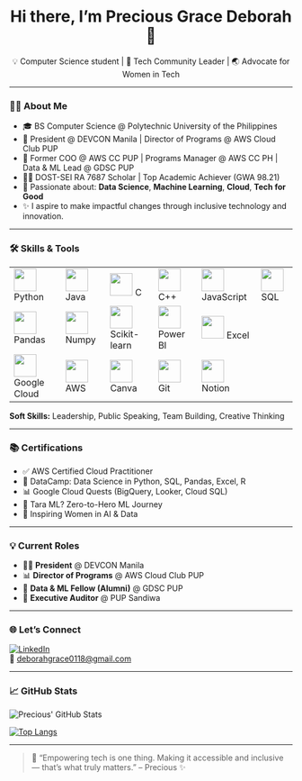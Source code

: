 <h1 align="center">Hi there, I’m Precious Grace Deborah 👋</h1>
<p align="center">
  💡 Computer Science student | 🚀 Tech Community Leader | 🌏 Advocate for Women in Tech
</p>

---

### 👩‍💻 About Me

- 🎓 BS Computer Science @ Polytechnic University of the Philippines  
- 🌟 President @ DEVCON Manila | Director of Programs @ AWS Cloud Club PUP  
- 🧠 Former COO @ AWS CC PUP | Programs Manager @ AWS CC PH | Data & ML Lead @ GDSC PUP  
- 👩‍🔬 DOST-SEI RA 7687 Scholar | Top Academic Achiever (GWA 98.21)  
- 🤖 Passionate about: **Data Science**, **Machine Learning**, **Cloud**, **Tech for Good**  
- ✨ I aspire to make impactful changes through inclusive technology and innovation.  

---

### 🛠️ Skills & Tools

<table>
  <tr>
    <td><img src="https://cdn.jsdelivr.net/gh/devicons/devicon/icons/python/python-original.svg" width="40"/> Python</td>
    <td><img src="https://cdn.jsdelivr.net/gh/devicons/devicon/icons/java/java-original.svg" width="40"/> Java</td>
    <td><img src="https://cdn.jsdelivr.net/gh/devicons/devicon/icons/c/c-original.svg" width="40"/> C</td>
    <td><img src="https://cdn.jsdelivr.net/gh/devicons/devicon/icons/cplusplus/cplusplus-original.svg" width="40"/> C++</td>
    <td><img src="https://cdn.jsdelivr.net/gh/devicons/devicon/icons/javascript/javascript-original.svg" width="40"/> JavaScript</td>
    <td><img src="https://cdn.jsdelivr.net/gh/devicons/devicon/icons/mysql/mysql-original.svg" width="40"/> SQL</td>
  </tr>
  <tr>
    <td><img src="https://cdn.jsdelivr.net/gh/devicons/devicon/icons/pandas/pandas-original.svg" width="40"/> Pandas</td>
    <td><img src="https://cdn.jsdelivr.net/gh/devicons/devicon/icons/numpy/numpy-original.svg" width="40"/> Numpy</td>
    <td><img src="https://upload.wikimedia.org/wikipedia/commons/0/05/Scikit_learn_logo_small.svg" width="40"/> Scikit-learn</td>
    <td><img src="https://img.icons8.com/color/48/000000/power-bi.png" width="40"/> Power BI</td>
    <td><img src="https://img.icons8.com/color/48/000000/microsoft-excel-2019--v1.png" width="40"/> Excel</td>
  </tr>
  <tr>
    <td><img src="https://cdn.jsdelivr.net/gh/devicons/devicon/icons/googlecloud/googlecloud-original.svg" width="40"/> Google Cloud</td>
    <td><img src="https://cdn.jsdelivr.net/gh/devicons/devicon/icons/amazonwebservices/amazonwebservices-original.svg" width="40"/> AWS</td>
    <td><img src="https://img.icons8.com/color/48/000000/canva.png" width="40"/> Canva</td>
    <td><img src="https://cdn.jsdelivr.net/gh/devicons/devicon/icons/git/git-original.svg" width="40"/> Git</td>
    <td><img src="https://img.icons8.com/ios-filled/50/000000/notion.png" width="40"/> Notion</td>
  </tr>
</table>

**Soft Skills:** Leadership, Public Speaking, Team Building, Creative Thinking

---

### 📚 Certifications

- ✅ AWS Certified Cloud Practitioner  
- 🧠 DataCamp: Data Science in Python, SQL, Pandas, Excel, R  
- 📊 Google Cloud Quests (BigQuery, Looker, Cloud SQL)  
- 🧠 Tara ML? Zero-to-Hero ML Journey  
- 🎤 Inspiring Women in AI & Data  

---

### 💡 Current Roles

- 👩‍💼 **President** @ DEVCON Manila  
- 📊 **Director of Programs** @ AWS Cloud Club PUP  
- 🧠 **Data & ML Fellow (Alumni)** @ GDSC PUP  
- 🎤 **Executive Auditor** @ PUP Sandiwa  

---

### 🌐 Let’s Connect

[![LinkedIn](https://img.shields.io/badge/-LinkedIn-blue?logo=linkedin&logoColor=white)](https://linkedin.com/in/your-link-here)  
📧 deborahgrace0118@gmail.com  

---

### 📈 GitHub Stats

![Precious' GitHub Stats](https://github-readme-stats.vercel.app/api?username=Precious-Manucom&show_icons=true&theme=radical)  

[![Top Langs](https://github-readme-stats.vercel.app/api/top-langs/?username=Precious-Manucom&layout=compact)](https://github.com/Precious-Manucom)  

---

> 💬 “Empowering tech is one thing. Making it accessible and inclusive — that’s what truly matters.” – Precious ✨
